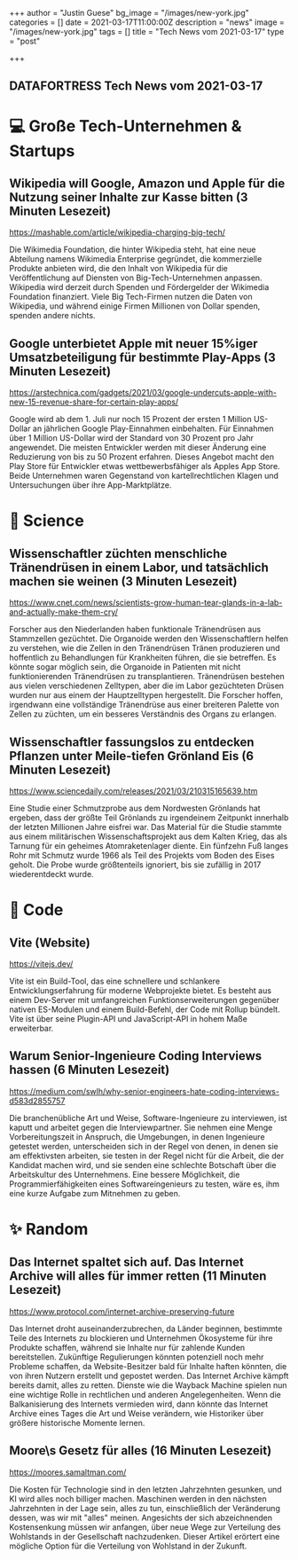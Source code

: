 +++
author = "Justin Guese"
bg_image = "/images/new-york.jpg"
categories = []
date = 2021-03-17T11:00:00Z
description = "news"
image = "/images/new-york.jpg"
tags = []
title = "Tech News vom 2021-03-17"
type = "post"

+++

        
## DATAFORTRESS Tech News vom 2021-03-17

# 💻 Große Tech-Unternehmen & Startups

## Wikipedia will Google, Amazon und Apple für die Nutzung seiner Inhalte zur Kasse bitten (3 Minuten Lesezeit)

https://mashable.com/article/wikipedia-charging-big-tech/

Die Wikimedia Foundation, die hinter Wikipedia steht, hat eine neue Abteilung namens Wikimedia Enterprise gegründet, die kommerzielle Produkte anbieten wird, die den Inhalt von Wikipedia für die Veröffentlichung auf Diensten von Big-Tech-Unternehmen anpassen. Wikipedia wird derzeit durch Spenden und Fördergelder der Wikimedia Foundation finanziert. Viele Big Tech-Firmen nutzen die Daten von Wikipedia, und während einige Firmen Millionen von Dollar spenden, spenden andere nichts.

## Google unterbietet Apple mit neuer 15%iger Umsatzbeteiligung für bestimmte Play-Apps (3 Minuten Lesezeit)

https://arstechnica.com/gadgets/2021/03/google-undercuts-apple-with-new-15-revenue-share-for-certain-play-apps/

Google wird ab dem 1. Juli nur noch 15 Prozent der ersten 1 Million US-Dollar an jährlichen Google Play-Einnahmen einbehalten. Für Einnahmen über 1 Million US-Dollar wird der Standard von 30 Prozent pro Jahr angewendet. Die meisten Entwickler werden mit dieser Änderung eine Reduzierung von bis zu 50 Prozent erfahren. Dieses Angebot macht den Play Store für Entwickler etwas wettbewerbsfähiger als Apples App Store. Beide Unternehmen waren Gegenstand von kartellrechtlichen Klagen und Untersuchungen über ihre App-Marktplätze.

# 🧪 Science

## Wissenschaftler züchten menschliche Tränendrüsen in einem Labor, und tatsächlich machen sie weinen (3 Minuten Lesezeit)

https://www.cnet.com/news/scientists-grow-human-tear-glands-in-a-lab-and-actually-make-them-cry/

Forscher aus den Niederlanden haben funktionale Tränendrüsen aus Stammzellen gezüchtet. Die Organoide werden den Wissenschaftlern helfen zu verstehen, wie die Zellen in den Tränendrüsen Tränen produzieren und hoffentlich zu Behandlungen für Krankheiten führen, die sie betreffen. Es könnte sogar möglich sein, die Organoide in Patienten mit nicht funktionierenden Tränendrüsen zu transplantieren. Tränendrüsen bestehen aus vielen verschiedenen Zelltypen, aber die im Labor gezüchteten Drüsen wurden nur aus einem der Hauptzelltypen hergestellt. Die Forscher hoffen, irgendwann eine vollständige Tränendrüse aus einer breiteren Palette von Zellen zu züchten, um ein besseres Verständnis des Organs zu erlangen.

## Wissenschaftler fassungslos zu entdecken Pflanzen unter Meile-tiefen Grönland Eis (6 Minuten Lesezeit)

https://www.sciencedaily.com/releases/2021/03/210315165639.htm

Eine Studie einer Schmutzprobe aus dem Nordwesten Grönlands hat ergeben, dass der größte Teil Grönlands zu irgendeinem Zeitpunkt innerhalb der letzten Millionen Jahre eisfrei war. Das Material für die Studie stammte aus einem militärischen Wissenschaftsprojekt aus dem Kalten Krieg, das als Tarnung für ein geheimes Atomraketenlager diente. Ein fünfzehn Fuß langes Rohr mit Schmutz wurde 1966 als Teil des Projekts vom Boden des Eises geholt. Die Probe wurde größtenteils ignoriert, bis sie zufällig in 2017 wiederentdeckt wurde.

# 💾 Code

## Vite (Website)

https://vitejs.dev/

Vite ist ein Build-Tool, das eine schnellere und schlankere Entwicklungserfahrung für moderne Webprojekte bietet. Es besteht aus einem Dev-Server mit umfangreichen Funktionserweiterungen gegenüber nativen ES-Modulen und einem Build-Befehl, der Code mit Rollup bündelt. Vite ist über seine Plugin-API und JavaScript-API in hohem Maße erweiterbar.

## Warum Senior-Ingenieure Coding Interviews hassen (6 Minuten Lesezeit)

https://medium.com/swlh/why-senior-engineers-hate-coding-interviews-d583d2855757

Die branchenübliche Art und Weise, Software-Ingenieure zu interviewen, ist kaputt und arbeitet gegen die Interviewpartner. Sie nehmen eine Menge Vorbereitungszeit in Anspruch, die Umgebungen, in denen Ingenieure getestet werden, unterscheiden sich in der Regel von denen, in denen sie am effektivsten arbeiten, sie testen in der Regel nicht für die Arbeit, die der Kandidat machen wird, und sie senden eine schlechte Botschaft über die Arbeitskultur des Unternehmens. Eine bessere Möglichkeit, die Programmierfähigkeiten eines Softwareingenieurs zu testen, wäre es, ihm eine kurze Aufgabe zum Mitnehmen zu geben.

# ✨ Random

## Das Internet spaltet sich auf. Das Internet Archive will alles für immer retten (11 Minuten Lesezeit)

https://www.protocol.com/internet-archive-preserving-future

Das Internet droht auseinanderzubrechen, da Länder beginnen, bestimmte Teile des Internets zu blockieren und Unternehmen Ökosysteme für ihre Produkte schaffen, während sie Inhalte nur für zahlende Kunden bereitstellen. Zukünftige Regulierungen könnten potenziell noch mehr Probleme schaffen, da Website-Besitzer bald für Inhalte haften könnten, die von ihren Nutzern erstellt und gepostet werden. Das Internet Archive kämpft bereits damit, alles zu retten. Dienste wie die Wayback Machine spielen nun eine wichtige Rolle in rechtlichen und anderen Angelegenheiten. Wenn die Balkanisierung des Internets vermieden wird, dann könnte das Internet Archive eines Tages die Art und Weise verändern, wie Historiker über größere historische Momente lernen.

## Moore\s Gesetz für alles (16 Minuten Lesezeit)

https://moores.samaltman.com/

Die Kosten für Technologie sind in den letzten Jahrzehnten gesunken, und KI wird alles noch billiger machen. Maschinen werden in den nächsten Jahrzehnten in der Lage sein, alles zu tun, einschließlich der Veränderung dessen, was wir mit "alles" meinen. Angesichts der sich abzeichnenden Kostensenkung müssen wir anfangen, über neue Wege zur Verteilung des Wohlstands in der Gesellschaft nachzudenken. Dieser Artikel erörtert eine mögliche Option für die Verteilung von Wohlstand in der Zukunft.
